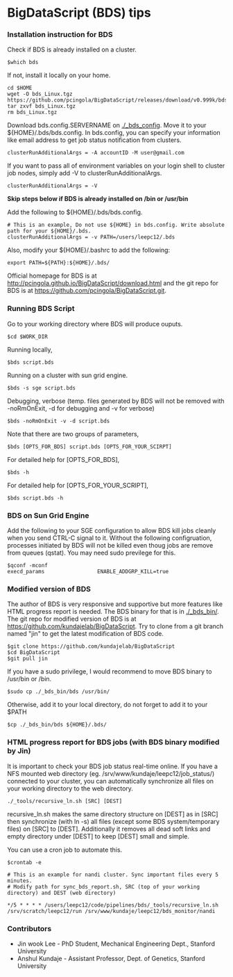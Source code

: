 BigDataScript (BDS) tips
===================================================================

### Installation instruction for BDS

Check if BDS is already installed on a cluster.
```
$which bds
```

If not, install it locally on your home.
```
cd $HOME
wget -O bds_Linux.tgz https://github.com/pcingola/BigDataScript/releases/download/v0.999k/bds_Linux.tgz
tar zxvf bds_Linux.tgz
rm bds_Linux.tgz
```

Download bds.config.SERVERNAME on <a href="./_bds_config">./_bds_config</a>. Move it to your ${HOME}/.bds/bds.config. In bds.config, you can specify your information like email address to get job status notification from clusters.
```
clusterRunAdditionalArgs = -A accountID -M user@gmail.com
```

If you want to pass all of environment variables on your login shell to cluster job nodes, simply add -V to clusterRunAdditionalArgs.
```
clusterRunAdditionalArgs = -V
```

<b> Skip steps below if BDS is already installed on /bin or /usr/bin </b>

Add the following to ${HOME}/.bds/bds.config.
```
# This is an example, Do not use ${HOME} in bds.config. Write absolute path for your ${HOME}/.bds.
clusterRunAdditionalArgs = -v PATH=/users/leepc12/.bds
```

Also, modify your ${HOME}/.bashrc to add the following:
```
export PATH=${PATH}:${HOME}/.bds/
```

Official homepage for BDS is at <a href="http://pcingola.github.io/BigDataScript/download.html">http://pcingola.github.io/BigDataScript/download.html</a> and the git repo for BDS is at <a href="https://github.com/pcingola/BigDataScript.git">https://github.com/pcingola/BigDataScript.git</a>.


### Running BDS Script

Go to your working directory where BDS will produce ouputs.
```
$cd $WORK_DIR
```

Running locally,
```
$bds script.bds 
```

Running on a cluster with sun grid engine.
```
$bds -s sge script.bds 
```

Debugging, verbose (temp. files generated by BDS will not be removed with -noRmOnExit, -d for debugging and -v for verbose)
```
$bds -noRmOnExit -v -d script.bds
```

Note that there are two groups of parameters,
```
$bds [OPTS_FOR_BDS] script.bds [OPTS_FOR_YOUR_SCIRPT]
```

For detailed help for [OPTS_FOR_BDS],
```
$bds -h
```

For detailed help for [OPTS_FOR_YOUR_SCRIPT],
```
$bds script.bds -h
```

### BDS on Sun Grid Engine

Add the following to your SGE configuration to allow BDS kill jobs cleanly when you send CTRL-C signal to it. Without the following configruation, processes initiated by BDS will not be killed even thoug jobs are remove from queues (qstat). You may need sudo previlege for this.
```
$qconf -mconf
execd_params                 ENABLE_ADDGRP_KILL=true
```

### Modified version of BDS

The author of BDS is very responsive and supportive but more features like HTML progress report is needed. The BDS binary for that is in <a href="./_bds_bin/">./_bds_bin/</a>. The git repo for modified version of BDS is at <a href="https://github.com/kundajelab/BigDataScript">https://github.com/kundajelab/BigDataScript</a>. Try to clone from a git branch named "jin" to get the latest modification of BDS code. 
```
$git clone https://github.com/kundajelab/BigDataScript
$cd BigDataScript
$git pull jin
```

If you have a sudo privilege, I would recommend to move BDS binary to /usr/bin or /bin.
```
$sudo cp ./_bds_bin/bds /usr/bin/
```

Otherwise, add it to your local directory, do not forget to add it to your $PATH
```
$cp ./_bds_bin/bds ${HOME}/.bds/
```


### HTML progress report for BDS jobs (with BDS binary modified by Jin)

It is important to check your BDS job status real-time online. If you have a NFS mounted web directory (eg. /srv/www/kundaje/leepc12/job_status/) connected to your cluster, you can automatically synchronize all files on your working directory to the web directory.
```
./_tools/recursive_ln.sh [SRC] [DEST]
```

recursive_ln.sh makes the same directory structure on [DEST] as in [SRC] then synchronize (with ln -s) all files (except some BDS system/temporary files) on [SRC] to [DEST]. Additionally it removes all dead soft links and empty directory under [DEST] to keep [DEST] small and simple.

You can use a cron job to automate this.
```
$crontab -e

# This is an example for nandi cluster. Sync important files every 5 minutes.
# Modify path for sync_bds_report.sh, SRC (top of your working directory) and DEST (web directory)

*/5 * * * * /users/leepc12/code/pipelines/bds/_tools/recursive_ln.sh /srv/scratch/leepc12/run /srv/www/kundaje/leepc12/bds_monitor/nandi
```

### Contributors

* Jin wook Lee - PhD Student, Mechanical Engineering Dept., Stanford University
* Anshul Kundaje - Assistant Professor, Dept. of Genetics, Stanford University
